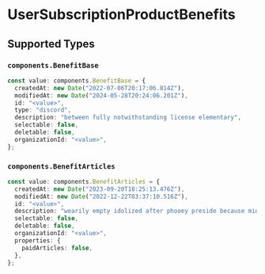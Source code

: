 # UserSubscriptionProductBenefits


## Supported Types

### `components.BenefitBase`

```typescript
const value: components.BenefitBase = {
  createdAt: new Date("2022-07-06T20:17:06.814Z"),
  modifiedAt: new Date("2024-05-28T20:24:06.201Z"),
  id: "<value>",
  type: "discord",
  description: "between fully notwithstanding license elementary",
  selectable: false,
  deletable: false,
  organizationId: "<value>",
};
```

### `components.BenefitArticles`

```typescript
const value: components.BenefitArticles = {
  createdAt: new Date("2023-09-20T18:25:13.476Z"),
  modifiedAt: new Date("2022-12-22T03:37:10.516Z"),
  id: "<value>",
  description: "wearily empty idolized after phooey preside because midwife",
  selectable: false,
  deletable: false,
  organizationId: "<value>",
  properties: {
    paidArticles: false,
  },
};
```

